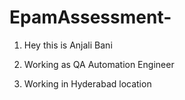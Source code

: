 # EpamAssessment-

1. Hey this is Anjali Bani

2. Working as QA Automation Engineer

3. Working in Hyderabad location
